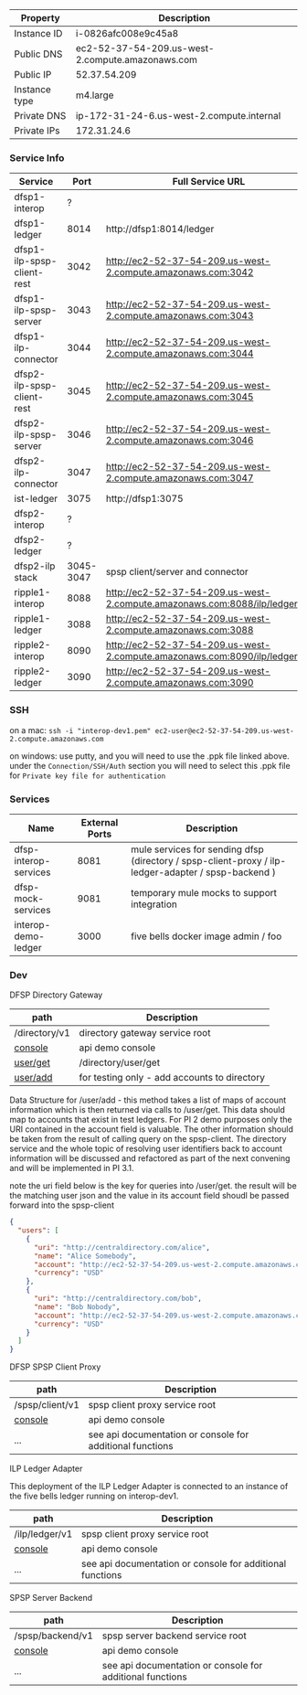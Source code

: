| Property | Description |
| ---- | ----------- |
| Instance ID | i-0826afc008e9c45a8 |
| Public DNS | ec2-52-37-54-209.us-west-2.compute.amazonaws.com |
| Public IP | 52.37.54.209 |
| Instance type | m4.large |
| Private DNS | ip-172-31-24-6.us-west-2.compute.internal |
| Private IPs | 172.31.24.6 |

### Service Info

| Service | Port | Full Service URL |
| ------- | ---- | ----------- |
| dfsp1-interop | ? |  |
| dfsp1-ledger | 8014 | http://dfsp1:8014/ledger |
| dfsp1-ilp-spsp-client-rest | 3042 | http://ec2-52-37-54-209.us-west-2.compute.amazonaws.com:3042 |
| dfsp1-ilp-spsp-server | 3043 | http://ec2-52-37-54-209.us-west-2.compute.amazonaws.com:3043 |
| dfsp1-ilp-connector | 3044 | http://ec2-52-37-54-209.us-west-2.compute.amazonaws.com:3044 |
| dfsp2-ilp-spsp-client-rest | 3045 | http://ec2-52-37-54-209.us-west-2.compute.amazonaws.com:3045 |
| dfsp2-ilp-spsp-server | 3046 | http://ec2-52-37-54-209.us-west-2.compute.amazonaws.com:3046 |
| dfsp2-ilp-connector | 3047 | http://ec2-52-37-54-209.us-west-2.compute.amazonaws.com:3047 |
| ist-ledger | 3075 | http://dfsp1:3075 |
| dfsp2-interop | ? |  |
| dfsp2-ledger | ? |  |
| dfsp2-ilp stack | 3045-3047 | spsp client/server and connector |
| ripple1-interop | 8088 |  http://ec2-52-37-54-209.us-west-2.compute.amazonaws.com:8088/ilp/ledger/v1 |
| ripple1-ledger | 3088 | http://ec2-52-37-54-209.us-west-2.compute.amazonaws.com:3088
| ripple2-interop | 8090 |  http://ec2-52-37-54-209.us-west-2.compute.amazonaws.com:8090/ilp/ledger/v1 |
| ripple2-ledger | 3090 | http://ec2-52-37-54-209.us-west-2.compute.amazonaws.com:3090 |



### SSH

on a mac:  `ssh -i "interop-dev1.pem" ec2-user@ec2-52-37-54-209.us-west-2.compute.amazonaws.com`

on windows:  use putty, and you will need to use the .ppk file linked above.  under the `Connection/SSH/Auth` section you will need to select this .ppk file for `Private key file for authentication`

### Services

| Name | External Ports | Description |
| ---- | -------------- | ----------- |
| dfsp-interop-services | 8081 | mule services for sending dfsp (directory / spsp-client-proxy / ilp-ledger-adapter / spsp-backend ) |
| dfsp-mock-services | 9081 | temporary mule mocks to support integration |
| interop-demo-ledger | 3000 | five bells docker image admin / foo |

### Dev

DFSP Directory Gateway

| path | Description |
| ---- | ----------- |
| /directory/v1 | directory gateway service root
| [console](http://ec2-52-37-54-209.us-west-2.compute.amazonaws.com:8081/directory/v1/console/) | api demo console |
| [user/get](http://ec2-52-37-54-209.us-west-2.compute.amazonaws.com:8081/directory/v1/user/get) | /directory/user/get |
| [user/add](http://ec2-52-37-54-209.us-west-2.compute.amazonaws.com:8081/directory/v1/user/add) | for testing only - add accounts to directory |

Data Structure for /user/add - this method takes a list of maps of account information which is then returned via calls to /user/get.  This data should map to accounts that exist in test ledgers.  For PI 2 demo purposes only the URI contained in the account field is valuable.  The other information should be taken from the result of calling query on the spsp-client.  The directory service and the whole topic of resolving user identifiers back to account information  will be discussed and refactored as part of the next convening and will be implemented in PI 3.1.

note the uri field below is the key for queries into /user/get.  the result will be the matching user json and the value in its account field shoudl be passed forward into the spsp-client

```json
{
  "users": [
    {
      "uri": "http://centraldirectory.com/alice",
      "name": "Alice Somebody",
      "account": "http://ec2-52-37-54-209.us-west-2.compute.amazonaws.com:3000/alice",
      "currency": "USD"
    },
    {
      "uri": "http://centraldirectory.com/bob",
      "name": "Bob Nobody",
      "account": "http://ec2-52-37-54-209.us-west-2.compute.amazonaws.com:3000/bob",
      "currency": "USD"
    }
  ]
}
```

DFSP SPSP Client Proxy

| path | Description |
| ---- | ----------- |
| /spsp/client/v1 | spsp client proxy service root |
| [console](http://ec2-52-37-54-209.us-west-2.compute.amazonaws.com:8081/spsp/client/v1/console/) | api demo console |
| ... | see api documentation or console for additional functions |

ILP Ledger Adapter

This deployment of the ILP Ledger Adapter is connected to an instance of the five bells ledger running on interop-dev1.

| path | Description |
| ---- | ----------- |
| /ilp/ledger/v1 | spsp client proxy service root |
| [console](http://ec2-52-37-54-209.us-west-2.compute.amazonaws.com:8081/ilp/ledger/v1/console/) | api demo console |
| ... | see api documentation or console for additional functions |

SPSP Server Backend

| path | Description |
| ---- | ----------- |
| /spsp/backend/v1 | spsp server backend service root |
| [console](http://ec2-52-37-54-209.us-west-2.compute.amazonaws.com:8081/spsp/backend/v1/console/) | api demo console |
| ... | see api documentation or console for additional functions |
